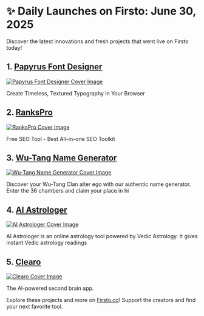 # ✨ Daily Launches on Firsto: June 30, 2025

Discover the latest innovations and fresh projects that went live on Firsto today!

## 1. [Papyrus Font Designer](https://firsto.co/projects/papyrus-font-designer)

[![Papyrus Font Designer Cover Image](https://607255gt6f.ufs.sh/f/ViZtN9dvJxPtu7UJgcIt2VewaiyL8jUOnzd5oBZHkhgFYvGq)](https://firsto.co/projects/papyrus-font-designer)

 Create Timeless, Textured Typography in Your Browser



## 2. [RanksPro](https://firsto.co/projects/rankspro)

[![RanksPro Cover Image](https://607255gt6f.ufs.sh/f/ViZtN9dvJxPtt4s7cgMmq0DblQGhXL7OdzHeVg1PSYf8WsoK)](https://firsto.co/projects/rankspro)

 Free SEO Tool - Best All-in-one SEO Toolkit



## 3. [Wu-Tang Name Generator](https://firsto.co/projects/wu-tang-name-generator)

[![Wu-Tang Name Generator Cover Image](https://607255gt6f.ufs.sh/f/ViZtN9dvJxPtr1idP4uBH9nNyiJqCjTReOXasxfZ3pokcdGM)](https://firsto.co/projects/wu-tang-name-generator)

 Discover your Wu-Tang Clan alter ego with our authentic name generator. Enter the 36 chambers and claim your place in hi



## 4. [AI Astrologer](https://firsto.co/projects/ai-astrologer)

[![AI Astrologer Cover Image](https://607255gt6f.ufs.sh/f/ViZtN9dvJxPt8tjcZ1vqmbPE7L35Tzx1uCiRsWFclfnyXBHM)](https://firsto.co/projects/ai-astrologer)

 AI Astrologer is an online astrology tool powered by Vedic Astrology. It gives instant Vedic astrology readings



## 5. [Clearo](https://firsto.co/projects/clearo)

[![Clearo Cover Image](https://607255gt6f.ufs.sh/f/ViZtN9dvJxPt709srYBtUlOYpDaikF8wo2qhx5fALrXjyCg0)](https://firsto.co/projects/clearo)

 The AI-powered second brain app.




Explore these projects and more on [Firsto.co](https://firsto.co)! Support the creators and find your next favorite tool.
